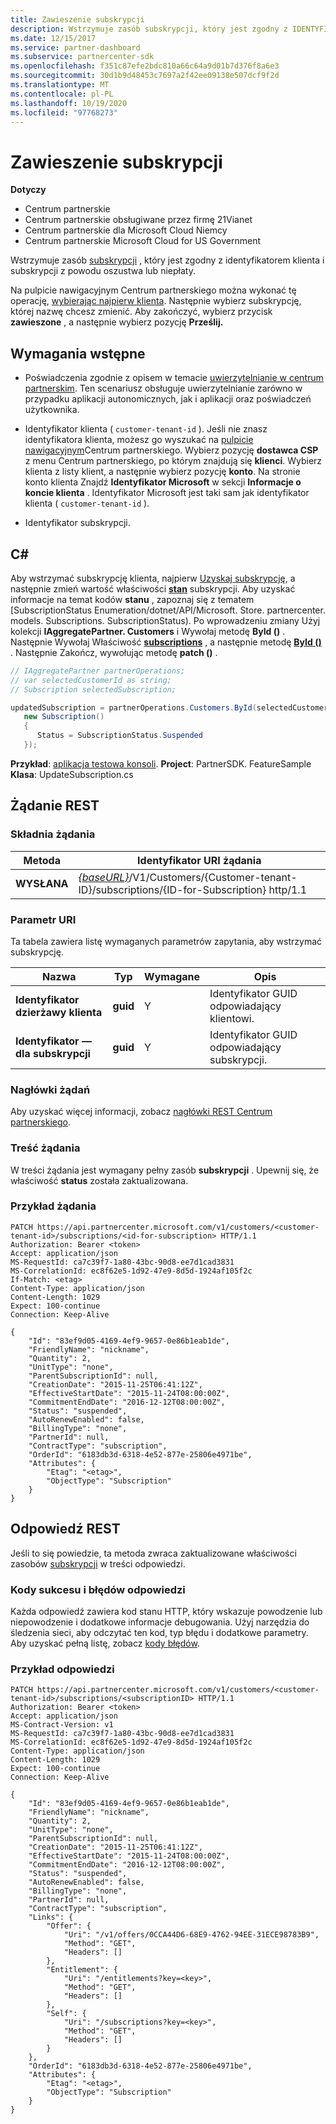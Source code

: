```yaml
---
title: Zawieszenie subskrypcji
description: Wstrzymuje zasób subskrypcji, który jest zgodny z IDENTYFIKATORem klienta i subskrypcji z powodu oszustwa lub niepłaty. Na pulpicie nawigacyjnym Centrum partnerskiego można wykonać tę operację, wybierając najpierw klienta.
ms.date: 12/15/2017
ms.service: partner-dashboard
ms.subservice: partnercenter-sdk
ms.openlocfilehash: f351c87efe2bdc810a66c64a9d01b7d376f8a6e3
ms.sourcegitcommit: 30d1b9d48453c7697a2f42ee09138e507dcf9f2d
ms.translationtype: MT
ms.contentlocale: pl-PL
ms.lasthandoff: 10/19/2020
ms.locfileid: "97768273"
---
```

# <a name="suspend-a-subscription"></a>Zawieszenie subskrypcji

**Dotyczy**

- Centrum partnerskie
- Centrum partnerskie obsługiwane przez firmę 21Vianet
- Centrum partnerskie dla Microsoft Cloud Niemcy
- Centrum partnerskie Microsoft Cloud for US Government

Wstrzymuje zasób [subskrypcji](subscription-resources.md) , który jest zgodny z identyfikatorem klienta i subskrypcji z powodu oszustwa lub niepłaty.

Na pulpicie nawigacyjnym Centrum partnerskiego można wykonać tę operację, [wybierając najpierw klienta](get-a-customer-by-name.md). Następnie wybierz subskrypcję, której nazwę chcesz zmienić. Aby zakończyć, wybierz przycisk **zawieszone** , a następnie wybierz pozycję **Prześlij.**

## <a name="prerequisites"></a>Wymagania wstępne

- Poświadczenia zgodnie z opisem w temacie [uwierzytelnianie w centrum partnerskim](partner-center-authentication.md). Ten scenariusz obsługuje uwierzytelnianie zarówno w przypadku aplikacji autonomicznych, jak i aplikacji oraz poświadczeń użytkownika.

- Identyfikator klienta ( `customer-tenant-id` ). Jeśli nie znasz identyfikatora klienta, możesz go wyszukać na [pulpicie nawigacyjnym](https://partner.microsoft.com/dashboard)Centrum partnerskiego. Wybierz pozycję **dostawca CSP** z menu Centrum partnerskiego, po którym znajdują się **klienci**. Wybierz klienta z listy klient, a następnie wybierz pozycję **konto**. Na stronie konto klienta Znajdź **Identyfikator Microsoft** w sekcji **Informacje o koncie klienta** . Identyfikator Microsoft jest taki sam jak identyfikator klienta ( `customer-tenant-id` ).

- Identyfikator subskrypcji.

## <a name="c"></a>C\#

Aby wstrzymać subskrypcję klienta, najpierw [Uzyskaj subskrypcję](get-a-subscription-by-id.md), a następnie zmień wartość właściwości [**stan**](/dotnet/api/microsoft.store.partnercenter.models.subscriptions.subscription.status) subskrypcji. Aby uzyskać informacje na temat kodów **stanu** , zapoznaj się z tematem [SubscriptionStatus Enumeration/dotnet/API/Microsoft. Store. partnercenter. models. Subscriptions. SubscriptionStatus). Po wprowadzeniu zmiany Użyj kolekcji **IAggregatePartner. Customers** i Wywołaj metodę **ById ()** . Następnie Wywołaj Właściwość [**subscriptions**](/dotnet/api/microsoft.store.partnercenter.customers.icustomer.subscriptions) , a następnie metodę [**ById ()**](/dotnet/api/microsoft.store.partnercenter.subscriptions.isubscriptioncollection.byid) . Następnie Zakończ, wywołując metodę **patch ()** .

``` csharp
// IAggregatePartner partnerOperations;
// var selectedCustomerId as string;
// Subscription selectedSubscription;

updatedSubscription = partnerOperations.Customers.ById(selectedCustomerId).Subscriptions.ById(selectedSubscription.Id).Patch(
   new Subscription()
   {
      Status = SubscriptionStatus.Suspended
   });
```

**Przykład**: [aplikacja testowa konsoli](console-test-app.md). **Project**: PartnerSDK. FeatureSample **Klasa**: UpdateSubscription.cs

## <a name="rest-request"></a>Żądanie REST

### <a name="request-syntax"></a>Składnia żądania

| Metoda    | Identyfikator URI żądania                                                                                                                |
|-----------|----------------------------------------------------------------------------------------------------------------------------|
| **WYSŁANA** | [*{baseURL}*](partner-center-rest-urls.md)/V1/Customers/{Customer-tenant-ID}/subscriptions/{ID-for-Subscription} http/1.1 |

### <a name="uri-parameter"></a>Parametr URI

Ta tabela zawiera listę wymaganych parametrów zapytania, aby wstrzymać subskrypcję.

| Nazwa                    | Typ     | Wymagane | Opis                               |
|-------------------------|----------|----------|-------------------------------------------|
| **Identyfikator dzierżawy klienta**  | **guid** | Y        | Identyfikator GUID odpowiadający klientowi.     |
| **Identyfikator — dla subskrypcji** | **guid** | Y        | Identyfikator GUID odpowiadający subskrypcji. |

### <a name="request-headers"></a>Nagłówki żądań

Aby uzyskać więcej informacji, zobacz [nagłówki REST Centrum partnerskiego](headers.md).

### <a name="request-body"></a>Treść żądania

W treści żądania jest wymagany pełny zasób **subskrypcji** . Upewnij się, że właściwość **status** została zaktualizowana.

### <a name="request-example"></a>Przykład żądania

```http
PATCH https://api.partnercenter.microsoft.com/v1/customers/<customer-tenant-id>/subscriptions/<id-for-subscription> HTTP/1.1
Authorization: Bearer <token>
Accept: application/json
MS-RequestId: ca7c39f7-1a80-43bc-90d8-ee7d1cad3831
MS-CorrelationId: ec8f62e5-1d92-47e9-8d5d-1924af105f2c
If-Match: <etag>
Content-Type: application/json
Content-Length: 1029
Expect: 100-continue
Connection: Keep-Alive

{
    "Id": "83ef9d05-4169-4ef9-9657-0e86b1eab1de",
    "FriendlyName": "nickname",
    "Quantity": 2,
    "UnitType": "none",
    "ParentSubscriptionId": null,
    "CreationDate": "2015-11-25T06:41:12Z",
    "EffectiveStartDate": "2015-11-24T08:00:00Z",
    "CommitmentEndDate": "2016-12-12T08:00:00Z",
    "Status": "suspended",
    "AutoRenewEnabled": false,
    "BillingType": "none",
    "PartnerId": null,
    "ContractType": "subscription",
    "OrderId": "6183db3d-6318-4e52-877e-25806e4971be",
    "Attributes": {
        "Etag": "<etag>",
        "ObjectType": "Subscription"
    }
}
```

## <a name="rest-response"></a>Odpowiedź REST

Jeśli to się powiedzie, ta metoda zwraca zaktualizowane właściwości zasobów [subskrypcji](subscription-resources.md) w treści odpowiedzi.

### <a name="response-success-and-error-codes"></a>Kody sukcesu i błędów odpowiedzi

Każda odpowiedź zawiera kod stanu HTTP, który wskazuje powodzenie lub niepowodzenie i dodatkowe informacje debugowania. Użyj narzędzia do śledzenia sieci, aby odczytać ten kod, typ błędu i dodatkowe parametry. Aby uzyskać pełną listę, zobacz [kody błędów](error-codes.md).

### <a name="response-example"></a>Przykład odpowiedzi

```http
PATCH https://api.partnercenter.microsoft.com/v1/customers/<customer-tenant-id>/subscriptions/<subscriptionID> HTTP/1.1
Authorization: Bearer <token>
Accept: application/json
MS-Contract-Version: v1
MS-RequestId: ca7c39f7-1a80-43bc-90d8-ee7d1cad3831
MS-CorrelationId: ec8f62e5-1d92-47e9-8d5d-1924af105f2c
Content-Type: application/json
Content-Length: 1029
Expect: 100-continue
Connection: Keep-Alive

{
    "Id": "83ef9d05-4169-4ef9-9657-0e86b1eab1de",
    "FriendlyName": "nickname",
    "Quantity": 2,
    "UnitType": "none",
    "ParentSubscriptionId": null,
    "CreationDate": "2015-11-25T06:41:12Z",
    "EffectiveStartDate": "2015-11-24T08:00:00Z",
    "CommitmentEndDate": "2016-12-12T08:00:00Z",
    "Status": "suspended",
    "AutoRenewEnabled": false,
    "BillingType": "none",
    "PartnerId": null,
    "ContractType": "subscription",
    "Links": {
        "Offer": {
            "Uri": "/v1/offers/0CCA44D6-68E9-4762-94EE-31ECE98783B9",
            "Method": "GET",
            "Headers": []
        },
        "Entitlement": {
            "Uri": "/entitlements?key=<key>",
            "Method": "GET",
            "Headers": []
        },
        "Self": {
            "Uri": "/subscriptions?key=<key>",
            "Method": "GET",
            "Headers": []
        }
    },
    "OrderId": "6183db3d-6318-4e52-877e-25806e4971be",
    "Attributes": {
        "Etag": "<etag>",
        "ObjectType": "Subscription"
    }
}
```

